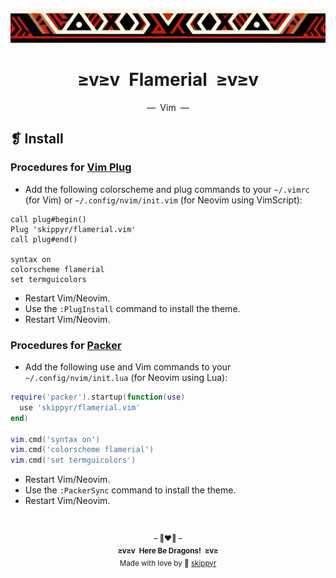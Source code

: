 <p align="center">
  <img alt="" src="../../assets/ornament.png" width="1020" />
</p>
<h1 align="center">≥v≥v&ensp;Flamerial&ensp;≥v≥v</h1>
<p align="center">—&ensp;Vim&ensp;—</p>

## ❡ Install
### Procedures for [Vim Plug](https://github.com/junegunn/vim-plug)
- Add the following colorscheme and plug commands to your `~/.vimrc` (for Vim) or `~/.config/nvim/init.vim` (for Neovim using VimScript):

```vim
call plug#begin()
Plug 'skippyr/flamerial.vim'
call plug#end()

syntax on
colorscheme flamerial
set termguicolors
```

- Restart Vim/Neovim.
- Use the `:PlugInstall` command to install the theme.
- Restart Vim/Neovim.

### Procedures for [Packer](https://github.com/wbthomason/packer.nvim)
- Add the following use and Vim commands to your `~/.config/nvim/init.lua` (for Neovim using Lua):

```lua
require('packer').startup(function(use)
  use 'skippyr/flamerial.vim'
end)

vim.cmd('syntax on')
vim.cmd('colorscheme flamerial')
vim.cmd('set termguicolors')
```

- Restart Vim/Neovim.
- Use the `:PackerSync` command to install the theme.
- Restart Vim/Neovim.

&ensp;
<p align="center"><sup>– 🐉❤️‍🔥 –</br><strong>≥v≥v&ensp;Here Be Dragons!&ensp;≥v≥</strong><br/>Made with love by 🍒 <a href="https://github.com/skippyr">skippyr</a></sup></p>
